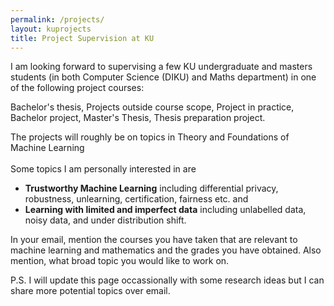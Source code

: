 ```yaml
---
permalink: /projects/
layout: kuprojects
title: Project Supervision at KU
---
```

I am looking forward to supervising a few KU undergraduate and masters
students (in both Computer Science (DIKU) and Maths department) in one
of the following project courses: 

Bachelor's thesis, Projects outside course scope, Project in practice,
Bachelor project, Master's Thesis, Thesis preparation project. 

The projects will roughly be on topics in Theory and Foundations of     Machine Learning <br>
      <br>
      Some topics I am personally interested in are
        <ul>
          <li><b>Trustworthy Machine Learning</b> including
          differential privacy, robustness, unlearning, certification, fairness
          etc. and </li>
          <li> <b>Learning with limited and imperfect data</b>
          including unlabelled data, noisy data, and under
          distribution shift.</li>
      </ul>

In your email, mention the courses you have taken that are relevant to
machine learning and mathematics and the grades you have obtained.
Also mention, what broad topic you would like to work on.

P.S. I will update this page occassionally with some research ideas
but I can share more potential topics over email.